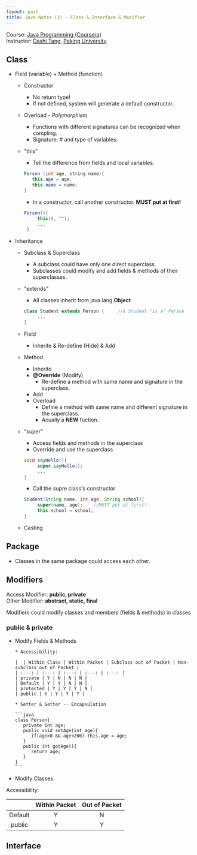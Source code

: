 ```yaml
---
layout: post
title: Java Notes (3) - Class & Interface & Modifier
---
```

Course: [Java Programming (Coursera)](https://class.coursera.org/pkujava-001)  
Instructor: [Dashi Tang](https://www.coursera.org/instructor/~3838), [Peking University](http://english.pku.edu.cn/)

## Class
* Field (variable) + Method (function)
    * Constructor
       * No return type!
       * If not defined, system will generate a default constructor.
    * Overload - _Polymorphism_
       * Functions with different signatures can be recognized when compling.
        * Signature: # and type of variables.
    * "this"
        * Tell the difference from fields and local variables.
    
        ```java
       Person (int age, string name){
           this.age = age;
           this.name = name;
       }
       ```
    
       * In a constructor, call another constructor. **MUST put at first!**
    
       ```java
       Person(){
            this(0, "");
            ...
        }
       ```
       
* Inheritance
    * Subclass & Superclass
       * A subclass could have only one direct superclass.
       * Subclasses could modify and add fields & methods of their superclasses.
    * "extends"
       * All classes inherit from java.lang.**Object**
       
       ```java
       class Student extends Person {     //A Student "is a" Person
            ...
      }
      ```
      
    * Field
       * Inherite & Re-define (Hide) & Add
    * Method
       * Inherite
       * **@Override** (Modify)
          * Re-define a method with same name and signature in the superclass.
       * Add
       * Overload
          * Define a method with same name and different signature in the superclass.
          * Acually a **NEW** fuction.
    * "super"
       * Access fields and methods in the superclass
       * Override and use the superclass
       
       ``` java
       void sayHello(){
            super.sayHello();
            ...
       }
       ```
       
       * Call the supre class's constructor
       
       ```java
       Student(String name, int age, String school){
            super(name, age);    //MUST put at first!
            this.school = school;
       }
       ```
    * Casting

## Package
* Classes in the same package could access each other.

## Modifiers
Access Modifier: **public, private**  
Other Modifier: **abstract, static, final**  

Modifiers could modify classes and members (fields & methods) in classes

### public & private
* Modify Fields & Methods  

      * Accessibility:

      |  | Within Class | Within Packet | Subclass out of Packet | Non-subclass out of Packet |
      | :---: | :---: | :---: | :---: | :---: |
      | private | Y | N | N | N |
      | Default | Y | Y | N | N |
      | protected | Y | Y | Y | N |
      | public | Y | Y | Y | Y |
      
      * Setter & Getter -- Encapsulation
      
      ```java
      class Person{
         private int age;
         public void setAge(int age){
            if(age>0 && age<200) this.age = age;
         }
         public int getAge(){
            return age;
         }
      }
      ```
      
* Modify Classes

Accessibility:

|  | Within Packet | Out of Packet |
| :---: | :---: | :---: |
| Default | Y | N |
| public | Y | Y |

## Interface
